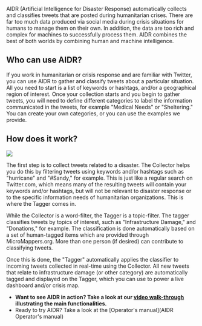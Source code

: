 AIDR (Artificial Intelligence for Disaster Response) automatically collects and classifies tweets that are posted during humanitarian crises. There are far too much data produced via social media during crisis situations for humans to manage them on their own. In addition, the data are too rich and complex for machines to successfully process them. AIDR combines the best of both worlds by combining human and machine intelligence.

## Who can use AIDR?

If you work in humanitarian or crisis response and are familiar with Twitter, you can use AIDR to gather and classify tweets about a particular situation. All you need to start is a list of keywords or hashtags, and/or a geographical region of interest. Once your collection starts and you begin to gather tweets, you will need to define different categories to label the information communicated in the tweets, for example "Medical Needs" or "Sheltering." You can create your own categories, or you can use the examples we provide. 

## How does it work?

![](http://booki.flossmanuals.net/aidr/_edit/static/aidr_diagram_v1.png)

The first step is to collect tweets related to a disaster. The Collector helps you do this by filtering tweets using keywords and/or hashtags such as "hurricane" and "#Sandy," for example. This is just like a regular search on Twitter.com, which means many of the resulting tweets will contain your keywords and/or hashtags, but will not be relevant to disaster response or to the specific information needs of humanitarian organizations. This is where the Tagger comes in.

While the Collector is a word-filter, the Tagger is a topic-filter. The tagger classifies tweets by topics of interest, such as "Infrastructure Damage," and "Donations," for example. The classification is done automatically based on a set of human-tagged items which are provided through MicroMappers.org. More than one person (if desired) can contribute to classifying tweets.

Once this is done, the "Tagger" automatically applies the classifier to incoming tweets collected in real-time using the Collector. All new tweets that relate to infrastructure damage (or other category) are automatically tagged and displayed on the Tagger, which you can use to power a live dashboard and/or crisis map.

* **Want to see AIDR in action? Take a look at our [video walk-through](https://youtu.be/FPHPi0LYz7o) illustrating the main functionalities.**
* Ready to try AIDR? Take a look at the [Operator's manual](AIDR Operator's manual)